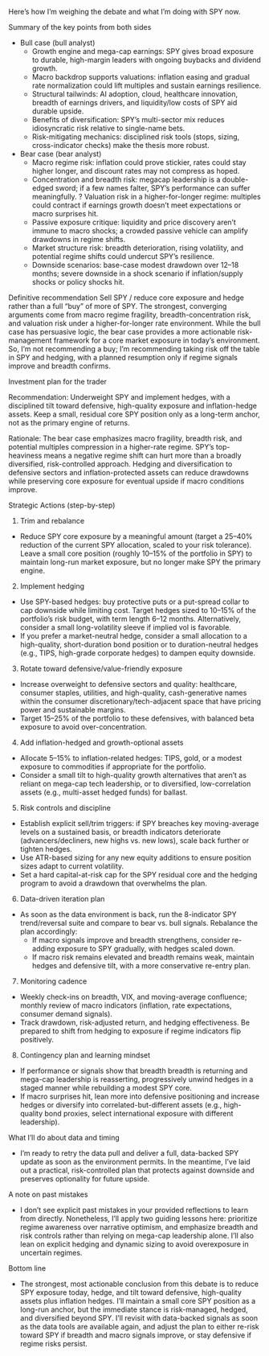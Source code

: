 Here’s how I’m weighing the debate and what I’m doing with SPY now.

Summary of the key points from both sides
- Bull case (bull analyst)
  - Growth engine and mega-cap earnings: SPY gives broad exposure to durable, high-margin leaders with ongoing buybacks and dividend growth.
  - Macro backdrop supports valuations: inflation easing and gradual rate normalization could lift multiples and sustain earnings resilience.
  - Structural tailwinds: AI adoption, cloud, healthcare innovation, breadth of earnings drivers, and liquidity/low costs of SPY aid durable upside.
  - Benefits of diversification: SPY’s multi-sector mix reduces idiosyncratic risk relative to single-name bets.
  - Risk-mitigating mechanics: disciplined risk tools (stops, sizing, cross-indicator checks) make the thesis more robust.
- Bear case (bear analyst)
  - Macro regime risk: inflation could prove stickier, rates could stay higher longer, and discount rates may not compress as hoped.
  - Concentration and breadth risk: megacap leadership is a double-edged sword; if a few names falter, SPY’s performance can suffer meaningfully.
 ? Valuation risk in a higher-for-longer regime: multiples could contract if earnings growth doesn’t meet expectations or macro surprises hit.
  - Passive exposure critique: liquidity and price discovery aren’t immune to macro shocks; a crowded passive vehicle can amplify drawdowns in regime shifts.
  - Market structure risk: breadth deterioration, rising volatility, and potential regime shifts could undercut SPY’s resilience.
  - Downside scenarios: base-case modest drawdown over 12–18 months; severe downside in a shock scenario if inflation/supply shocks or policy shocks hit.

Definitive recommendation
Sell SPY / reduce core exposure and hedge rather than a full “buy” of more of SPY. The strongest, converging arguments come from macro regime fragility, breadth-concentration risk, and valuation risk under a higher-for-longer rate environment. While the bull case has persuasive logic, the bear case provides a more actionable risk-management framework for a core market exposure in today’s environment. So, I’m not recommending a buy; I’m recommending taking risk off the table in SPY and hedging, with a planned resumption only if regime signals improve and breadth confirms.

Investment plan for the trader

Recommendation: Underweight SPY and implement hedges, with a disciplined tilt toward defensive, high-quality exposure and inflation-hedge assets. Keep a small, residual core SPY position only as a long-term anchor, not as the primary engine of returns.

Rationale: The bear case emphasizes macro fragility, breadth risk, and potential multiples compression in a higher-rate regime. SPY’s top-heaviness means a negative regime shift can hurt more than a broadly diversified, risk-controlled approach. Hedging and diversification to defensive sectors and inflation-protected assets can reduce drawdowns while preserving core exposure for eventual upside if macro conditions improve.

Strategic Actions (step-by-step)
1) Trim and rebalance
- Reduce SPY core exposure by a meaningful amount (target a 25–40% reduction of the current SPY allocation, scaled to your risk tolerance). Leave a small core position (roughly 10–15% of the portfolio in SPY) to maintain long-run market exposure, but no longer make SPY the primary engine.

2) Implement hedging
- Use SPY-based hedges: buy protective puts or a put-spread collar to cap downside while limiting cost. Target hedges sized to 10–15% of the portfolio’s risk budget, with term length 6–12 months. Alternatively, consider a small long-volatility sleeve if implied vol is favorable.
- If you prefer a market-neutral hedge, consider a small allocation to a high-quality, short-duration bond position or to duration-neutral hedges (e.g., TIPS, high-grade corporate hedges) to dampen equity downside.

3) Rotate toward defensive/value-friendly exposure
- Increase overweight to defensive sectors and quality: healthcare, consumer staples, utilities, and high-quality, cash-generative names within the consumer discretionary/tech-adjacent space that have pricing power and sustainable margins.
- Target 15–25% of the portfolio to these defensives, with balanced beta exposure to avoid over-concentration.

4) Add inflation-hedged and growth-optional assets
- Allocate 5–15% to inflation-related hedges: TIPS, gold, or a modest exposure to commodities if appropriate for the portfolio.
- Consider a small tilt to high-quality growth alternatives that aren’t as reliant on mega-cap tech leadership, or to diversified, low-correlation assets (e.g., multi-asset hedged funds) for ballast.

5) Risk controls and discipline
- Establish explicit sell/trim triggers: if SPY breaches key moving-average levels on a sustained basis, or breadth indicators deteriorate (advancers/decliners, new highs vs. new lows), scale back further or tighten hedges.
- Use ATR-based sizing for any new equity additions to ensure position sizes adapt to current volatility.
- Set a hard capital-at-risk cap for the SPY residual core and the hedging program to avoid a drawdown that overwhelms the plan.

6) Data-driven iteration plan
- As soon as the data environment is back, run the 8-indicator SPY trend/reversal suite and compare to bear vs. bull signals. Rebalance the plan accordingly:
  - If macro signals improve and breadth strengthens, consider re-adding exposure to SPY gradually, with hedges scaled down.
  - If macro risk remains elevated and breadth remains weak, maintain hedges and defensive tilt, with a more conservative re-entry plan.

7) Monitoring cadence
- Weekly check-ins on breadth, VIX, and moving-average confluence; monthly review of macro indicators (inflation, rate expectations, consumer demand signals).
- Track drawdown, risk-adjusted return, and hedging effectiveness. Be prepared to shift from hedging to exposure if regime indicators flip positively.

8) Contingency plan and learning mindset
- If performance or signals show that breadth breadth is returning and mega-cap leadership is reasserting, progressively unwind hedges in a staged manner while rebuilding a modest SPY core.
- If macro surprises hit, lean more into defensive positioning and increase hedges or diversify into correlated-but-different assets (e.g., high-quality bond proxies, select international exposure with different leadership).

What I’ll do about data and timing
- I’m ready to retry the data pull and deliver a full, data-backed SPY update as soon as the environment permits. In the meantime, I’ve laid out a practical, risk-controlled plan that protects against downside and preserves optionality for future upside.

A note on past mistakes
- I don’t see explicit past mistakes in your provided reflections to learn from directly. Nonetheless, I’ll apply two guiding lessons here: prioritize regime awareness over narrative optimism, and emphasize breadth and risk controls rather than relying on mega-cap leadership alone. I’ll also lean on explicit hedging and dynamic sizing to avoid overexposure in uncertain regimes.

Bottom line
- The strongest, most actionable conclusion from this debate is to reduce SPY exposure today, hedge, and tilt toward defensive, high-quality assets plus inflation hedges. I’ll maintain a small core SPY position as a long-run anchor, but the immediate stance is risk-managed, hedged, and diversified beyond SPY. I’ll revisit with data-backed signals as soon as the data tools are available again, and adjust the plan to either re-risk toward SPY if breadth and macro signals improve, or stay defensive if regime risks persist.